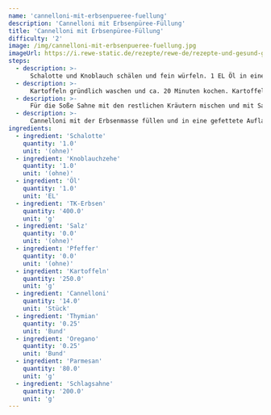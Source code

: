```yaml
---
name: 'cannelloni-mit-erbsenpueree-fuellung'
description: 'Cannelloni mit Erbsenpüree-Füllung'
title: 'Cannelloni mit Erbsenpüree-Füllung'
difficulty: '2'
image: /img/cannelloni-mit-erbsenpueree-fuellung.jpg
imageUrl: https://i.rewe-static.de/rezepte/rewe-de/rezepte-und-gesund-geniessen/rezepte/cannelloni-rezepte/cannelloni-mit-erbsenfuellung/cannelloni_mit_erbsenfuellung_rdk-rds_rv_hd.jpg?resize=1480:589&crop=1280:460;center,center
steps:
  - description: >-
      Schalotte und Knoblauch schälen und fein würfeln. 1 EL Öl in einem Topf erhitzen, Schalotte und Knoblauch darin andünsten. Erbsen zugeben und alles ca. 8 Minuten dünsten. Mit Salz und Pfeffer würzen.
  - description: >-
      Kartoffeln gründlich waschen und ca. 20 Minuten kochen. Kartoffeln zu den Erbsen geben und alles zerstampfen. Thymian und Oregano waschen,  trocken schütteln und hacken. Parmesan reiben. ⅔ der Kräuter, 1 EL Öl und Hälfte Parmesan unter die Erbsenmasse heben. Mit Salz und Pfeffer abschmecken.
  - description: >-
      Für die Soße Sahne mit den restlichen Kräutern mischen und mit Salz und Pfeffer abschmecken.
  - description: >-
      Cannelloni mit der Erbsenmasse füllen und in eine gefettete Auflaufform legen. Mit der Soße begießen und mit Parmesan bestreuen. Im vorgeheizten Backofen (E-Herd: 175 °C/Umluft: 150 °C) ca. 40 Minuten backen.
ingredients:
  - ingredient: 'Schalotte'
    quantity: '1.0'
    unit: '(ohne)'
  - ingredient: 'Knoblauchzehe'
    quantity: '1.0'
    unit: '(ohne)'
  - ingredient: 'Öl'
    quantity: '1.0'
    unit: 'EL'
  - ingredient: 'TK-Erbsen'
    quantity: '400.0'
    unit: 'g'
  - ingredient: 'Salz'
    quantity: '0.0'
    unit: '(ohne)'
  - ingredient: 'Pfeffer'
    quantity: '0.0'
    unit: '(ohne)'
  - ingredient: 'Kartoffeln'
    quantity: '250.0'
    unit: 'g'
  - ingredient: 'Cannelloni'
    quantity: '14.0'
    unit: 'Stück'
  - ingredient: 'Thymian'
    quantity: '0.25'
    unit: 'Bund'
  - ingredient: 'Oregano'
    quantity: '0.25'
    unit: 'Bund'
  - ingredient: 'Parmesan'
    quantity: '80.0'
    unit: 'g'
  - ingredient: 'Schlagsahne'
    quantity: '200.0'
    unit: 'g'
---
```

